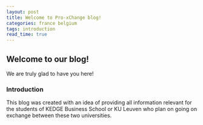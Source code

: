 ```yaml
---
layout: post
title: Welcome to Pro-xChange blog!
categories: france belgium
tags: introduction
read_time: true
---
```

## Welcome to our blog!

We are truly glad to have you here!

### Introduction

This blog was created with an idea of providing all information relevant for the students of KEDGE Business School or KU Leuven who plan on going on exchange between these two universities.
